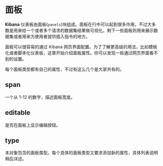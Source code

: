 # 面板

**Kibana** 仪表板由面板(`panels`)块组成。面板在行中可以起到很多作用，不过大多数是用来给一个或者多个请求的数据集结果做可视化。剩下一些面板则用来展示数据集或者用来为使用者提供插入指令的地方。

面板可以很容易的通过 Kibana 网页界面配置。为了了解更高级的用法，比如模板化或者脚本化仪表板，这章开始介绍面板属性。你可以发现一些通过网页界面看不到的设置。

每个面板类型都有自己的属性，不过有这么几个是大家共有的。

## span

一个从 1-12 的数字，描述面板宽度。

## editable

是否在面板上显示编辑按钮。

## type

本对象包含的面板类型。每个具体的面板类型又要求添加新的属性，具体列表说明稍后详述。
